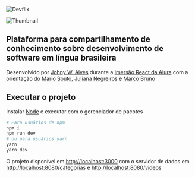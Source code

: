 ![Devflix](https://raw.githubusercontent.com/johnywalves/devflix/master/public/img/logo.png)

![Thumbnail](https://devflix.johnywalves.com.br/img/thumbnail.png)

## Plataforma para compartilhamento de conhecimento sobre desenvolvimento de software em língua brasileira

Desenvolvido por [Johny W. Alves](https://johnywalves.com.br/) durante a [Imersão React da Alura](https://alura.com.br/) com a orientação do [Mario Souto](https://www.linkedin.com/in/omariosouto/), [Juliana Negreiros](https://www.linkedin.com/in/juliananegreiros/) e [Marco Bruno](https://www.linkedin.com/in/marcobrunobr/)

## Executar o projeto

Instalar [Node](https://nodejs.org/en/) e executar com o gerenciador de pacotes

```bash
# Para usuários de npm
npm i
npm run dev
# ou para usuários yarn
yarn
yarn dev
```

O projeto disponível em [http://localhost:3000](http://localhost:3000) com o servidor de dados em [http://localhost:8080/categorias](http://localhost:8080/categorias) e [http://localhost:8080/videos](http://localhost:8080/videos)
